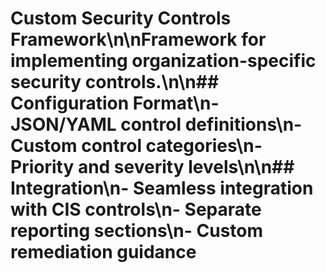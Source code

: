 # Custom Security Controls Framework\n\nFramework for implementing organization-specific security controls.\n\n## Configuration Format\n- JSON/YAML control definitions\n- Custom control categories\n- Priority and severity levels\n\n## Integration\n- Seamless integration with CIS controls\n- Separate reporting sections\n- Custom remediation guidance
